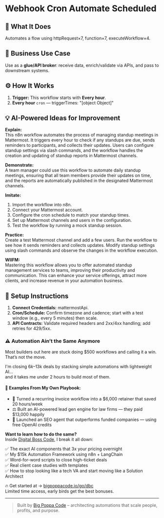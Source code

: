 # Webhook Cron Automate Scheduled
## 🚀 What It Does
Automates a flow using httpRequest×7, function×7, executeWorkflow×4.

## 💼 Business Use Case
Use as a **glue/API broker**: receive data, enrich/validate via APIs, and pass to downstream systems.

## ⚙️ How It Works
1. **Trigger:** This workflow starts with **Every hour**.
2. **Every hour** `cron` — triggerTimes: "[object Object]"

## 💡 AI-Powered Ideas for Improvement
**Explain:**  
This n8n workflow automates the process of managing standup meetings in Mattermost. It triggers every hour to check if any standups are due, sends reminders to participants, and collects their updates. Users can configure standup settings via slash commands, and the workflow handles the creation and updating of standup reports in Mattermost channels.

**Demonstrate:**  
A team manager could use this workflow to automate daily standup meetings, ensuring that all team members provide their updates on time, and the reports are automatically published in the designated Mattermost channels.

**Imitate:**  
1. Import the workflow into n8n.  
2. Connect your Mattermost account.  
3. Configure the cron schedule to match your standup times.  
4. Set up Mattermost channels and users in the configuration.  
5. Test the workflow by running a mock standup session.

**Practice:**  
Create a test Mattermost channel and add a few users. Run the workflow to see how it sends reminders and collects updates. Modify standup settings using slash commands and observe the changes in the workflow execution.

**WIIFM:**  
Mastering this workflow allows you to offer automated standup management services to teams, improving their productivity and communication. This can enhance your service offerings, attract more clients, and increase revenue in your automation business.

## 🔧 Setup Instructions
1. **Connect Credentials:** mattermostApi.
2. **Cron/Schedule:** Confirm timezone and cadence; start with a test window (e.g., every 5 minutes) then scale.
3. **API Contracts:** Validate required headers and 2xx/4xx handling; add retries for 429/5xx.

### ⚠️ Automation Ain’t the Same Anymore

Most builders out here are stuck doing $500 workflows and calling it a win.  
That’s not the move.  

I'm closing $6k–$13k deals by stacking simple automations with lightweight AI...  
and it takes me under 2 hours to build most of them.

#### 🧠 Examples From My Own Playbook:
- 🔁 Turned a recurring invoice workflow into a $6,000 retainer that saved 20 hours/week  
- ⚖️ Built an AI-powered lead gen engine for law firms — they paid $13,000 happily  
- 🚀 Launched an SEO agent that outperforms funded companies — using free OpenAI credits  

**Want to learn how to do the same?**  
Inside [Digital Boss Code](https://bigpoppacode.io/go/dbc), I break it all down:

✅ The exact AI components that 3x your pricing overnight  
✅ My $15k Automation Framework using n8n + LangChain  
✅ Word-for-word scripts to close high-ticket deals  
✅ Real client case studies with templates  
✅ How to stop looking like a tech VA and start moving like a Solution Architect  

🔥 Get started at → [bigpoppacode.io/go/dbc](https://bigpoppacode.io/go/dbc)  
Limited time access, early birds get the best bonuses.

---
> Built by [Big Poppa Code](https://bigpoppacode.io) – architecting automations that scale people, profits, and purpose.
